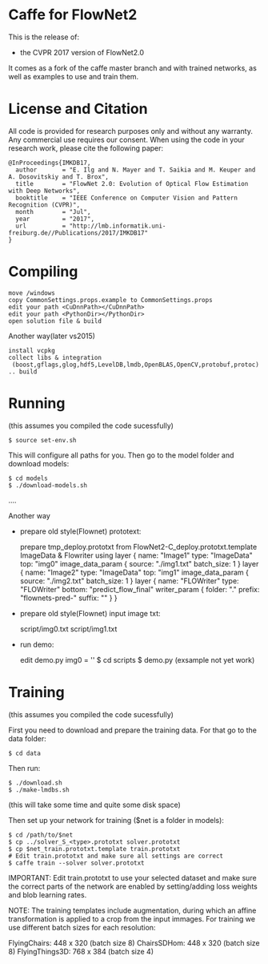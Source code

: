 Caffe for FlowNet2 
==================

This is the release of:
 - the CVPR 2017 version of FlowNet2.0

It comes as a fork of the caffe master branch and with trained networks,
as well as examples to use and train them.

License and Citation
====================

All code is provided for research purposes only and without any warranty. Any commercial use requires our consent. When using the code in your research work, please cite the following paper:

    @InProceedings{IMKDB17,
      author       = "E. Ilg and N. Mayer and T. Saikia and M. Keuper and A. Dosovitskiy and T. Brox",
      title        = "FlowNet 2.0: Evolution of Optical Flow Estimation with Deep Networks",
      booktitle    = "IEEE Conference on Computer Vision and Pattern Recognition (CVPR)",
      month        = "Jul",
      year         = "2017",
      url          = "http://lmb.informatik.uni-freiburg.de//Publications/2017/IMKDB17"
    }

Compiling
=========

	move /windows
	copy CommonSettings.props.example to CommonSettings.props
	edit your path <CuDnnPath></CuDnnPath>
	edit your path <PythonDir></PythonDir>
	open solution file & build

Another way(later vs2015)

	install vcpkg
	collect libs & integration
	 (boost,gflags,glog,hdf5,LevelDB,lmdb,OpenBLAS,OpenCV,protobuf,protoc)
	.. build

Running 
=======

(this assumes you compiled the code sucessfully) 

    $ source set-env.sh 

This will configure all paths for you. Then go to the model folder 
and download models: 

    $ cd models 
    $ ./download-models.sh 

....

Another way

* prepare old style(Flownet) prototext: 

    prepare tmp_deploy.prototxt from FlowNet2-C_deploy.prototxt.template 
    ImageData & Flowriter using
    layer {
        name: "Image1"
        type: "ImageData"
        top: "img0"
        image_data_param {
        source: "./img1.txt"
        batch_size: 1
    }
    layer {
        name: "Image2"
        type: "ImageData"
        top: "img1"
        image_data_param {
        source: "./img2.txt"
        batch_size: 1
    }
    layer {
        name: "FLOWriter"
        type: "FLOWriter"
        bottom: "predict_flow_final"
        writer_param {
        folder: "."
        prefix: "flownets-pred-"
        suffix: ""
    }
}

* prepare old style(Flownet) input image txt: 

    script/img0.txt
    script/img1.txt

* run demo:

    edit demo.py img0 = ''
    $ cd scripts
    $ demo.py (exsample not yet work)

Training
========

(this assumes you compiled the code sucessfully) 

First you need to download and prepare the training data. For that go to the data folder: 

    $ cd data 

Then run: 

    $ ./download.sh 
    $ ./make-lmdbs.sh 

(this will take some time and quite some disk space) 

Then set up your network for training ($net is a folder in models):
	
    $ cd /path/to/$net 
    $ cp ../solver_S_<type>.prototxt solver.prototxt 
    $ cp $net_train.prototxt.template train.prototxt 
    # Edit train.prototxt and make sure all settings are correct 
    $ caffe train --solver solver.prototxt 

IMPORTANT: Edit train.prototxt to use your selected dataset and 
make sure the correct parts of the network are enabled by setting/adding
loss weights and blob learning rates. 

NOTE: The training templates include augmentation, during which an affine 
transformation is applied to a crop from the input immages. For training we 
use different batch sizes for each resolution:  

FlyingChairs: 		448 x 320 (batch size 8)
ChairsSDHom:		448 x 320 (batch size 8)
FlyingThings3D:		768 x 384 (batch size 4) 



